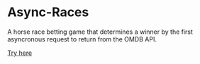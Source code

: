 # Async-Races

A horse race betting game that determines a winner by the first asyncronous request to return from the OMDB API.

[Try here](https://mountmike.github.io/Async-Races) 